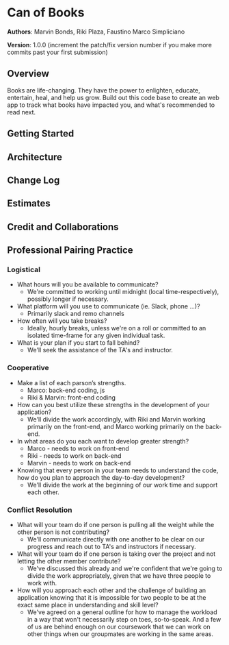 # Can of Books

**Authors**: Marvin Bonds, Riki Plaza, Faustino Marco Simpliciano

**Version**: 1.0.0 (increment the patch/fix version number if you make more commits past your first submission)

## Overview
<!-- Provide a high level overview of what this application is and why you are building it, beyond the fact that it's an assignment for this class. (i.e. What's your problem domain?) -->
Books are life-changing. They have the power to enlighten, educate, entertain, heal, and help us grow. Build out this code base to create an web app to track what books have impacted you, and what's recommended to read next.

## Getting Started
<!-- What are the steps that a user must take in order to build this app on their own machine and get it running? -->

## Architecture
<!-- Provide a detailed description of the application design. What technologies (languages, libraries, etc) you're using, and any other relevant design information. -->

## Change Log
<!-- Use this area to document the iterative changes made to your application as each feature is successfully implemented. Use time stamps. Here's an example:

01-01-2001 4:59pm - Application now has a fully-functional express server, with a GET route for the location resource. -->

## Estimates
<!-- See below -->

## Credit and Collaborations
<!-- Give credit (and a link) to other people or resources that helped you build this application. -->

## Professional Pairing Practice

### Logistical 
- What hours will you be available to communicate?
  - We're committed to working until midnight (local time-respectively), possibly longer if necessary.
- What platform will you use to communicate (ie. Slack, phone …)?
  - Primarily slack and remo channels
- How often will you take breaks?
  - Ideally, hourly breaks, unless we're on a roll or committed to an isolated time-frame for any given individual task.
- What is your plan if you start to fall behind?
  - We'll seek the assistance of the TA's and instructor.

### Cooperative 
- Make a list of each parson’s strengths.
  - Marco: back-end coding, js
  - Riki & Marvin: front-end coding
- How can you best utilize these strengths in the development of your application?
  - We'll divide the work accordingly, with Riki and Marvin working primarily on the front-end, and Marco working primarily on the back-end.
- In what areas do you each want to develop greater strength?
  - Marco - needs to work on front-end
  - Riki - needs to work on back-end
  - Marvin - needs to work on back-end
- Knowing that every person in your team needs to understand the code, how do you plan to     approach the day-to-day development?
  - We'll divide the work at the beginning of our work time and support each other.

### Conflict Resolution 
- What will your team do if one person is pulling all the weight while the other person is not contributing?
  - We'll communicate directly with one another to be clear on our progress and reach out to TA's and instructors if necessary.
- What will your team do if one person is taking over the project and not letting the other member contribute?
  - We've discussed this already and we're confident that we're going to divide the work appropriately, given that we have three people to work with.
- How will you approach each other and the challenge of building an application knowing that it is impossible for two people to be at the exact same place in understanding and skill level?
  - We've agreed on a general outline for how to manage the workload in a way that won't necessarily step on toes, so-to-speak. And a few of us are behind enough on our coursework that we can work on other things when our groupmates are working in the same areas. 